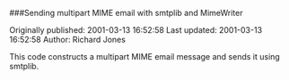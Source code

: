 ###Sending multipart MIME email with smtplib and MimeWriter

Originally published: 2001-03-13 16:52:58
Last updated: 2001-03-13 16:52:58
Author: Richard Jones

This code constructs a multipart MIME email message and sends it using smtplib.